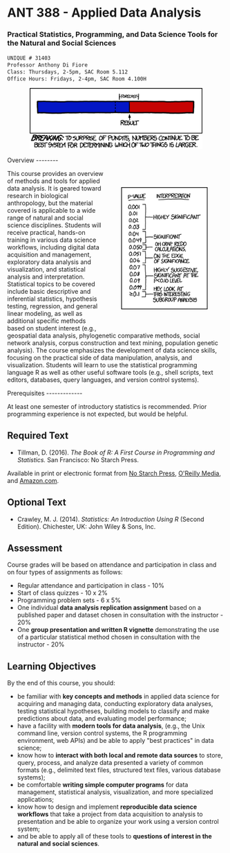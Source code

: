 ANT 388 - Applied Data Analysis
================

### Practical Statistics, Programming, and Data Science Tools for the Natural and Social Sciences

    UNIQUE # 31403
    Professor Anthony Di Fiore
    Class: Thursdays, 2-5pm, SAC Room 5.112
    Office Hours: Fridays, 2-4pm, SAC Room 4.100H

<p align="center">
<img src="img/math.png" style="width: 400px"/>
</p>
Overview
--------

<p>
<img src="img/p-values.png" style="width: 200px; float: right; padding: 40px;"/>

This course provides an overview of methods and tools for applied data analysis. It is geared toward research in biological anthropology, but the material covered is applicable to a wide range of natural and social science disciplines. Students will receive practical, hands-on training in various data science workflows, including digital data acquisition and management, exploratory data analysis and visualization, and statistical analysis and interpretation. Statistical topics to be covered include basic descriptive and inferential statistics, hypothesis testing, regression, and general linear modeling, as well as additional specific methods based on student interest (e.g., geospatial data analysis, phylogenetic comparative methods, social network analysis, corpus construction and text mining, population genetic analysis). The course emphasizes the development of data science skills, focusing on the practical side of data manipulation, analysis, and visualization. Students will learn to use the statistical programming language R as well as other useful software tools (e.g., shell scripts, text editors, databases, query languages, and version control systems).

</p>
Prerequisites
-------------

At least one semester of introductory statistics is recommended. Prior programming experience is not expected, but would be helpful.

Required Text
-------------

-   Tillman, D. (2016). *The Book of R: A First Course in Programming and Statistics.* San Francisco: No Starch Press.

Available in print or electronic format from [No Starch Press](https://www.nostarch.com/), [O'Reilly Media](http://www.oreilly.com/), and [Amazon.com](https://www.amazon.com/).

Optional Text
-------------

-   Crawley, M. J. (2014). *Statistics: An Introduction Using R* (Second Edition). Chichester, UK: John Wiley & Sons, Inc.

Assessment
----------

Course grades will be based on attendance and participation in class and on four types of assignments as follows:

-   Regular attendance and participation in class - 10%
-   Start of class quizzes - 10 x 2%
-   Programming problem sets - 6 x 5%
-   One individual **data analysis replication assignment** based on a published paper and dataset chosen in consultation with the instructor - 20%
-   One **group presentation and written R vignette** demonstrating the use of a particular statistical method chosen in consultation with the instructor - 20%

Learning Objectives
-------------------

By the end of this course, you should:

-   be familiar with **key concepts and methods** in applied data science for acquiring and managing data, conducting exploratory data analyses, testing statistical hypotheses, building models to classify and make predictions about data, and evaluating model performance;
-   have a facility with **modern tools for data analysis**, (e.g., the Unix command line, version control systems, the R programming environment, web APIs) and be able to apply "best practices" in data science;
-   know how to **interact with both local and remote data sources** to store, query, process, and analyze data presented a variety of common formats (e.g., delimited text files, structured text files, various database systems);
-   be comfortable **writing simple computer programs** for data management, statistical analysis, visualization, and more specialized applications;
-   know how to design and implement **reproducible data science workflows** that take a project from data acquisition to analysis to presentation and be able to organize your work using a version control system;
-   and be able to apply all of these tools to **questions of interest in the natural and social sciences**.
